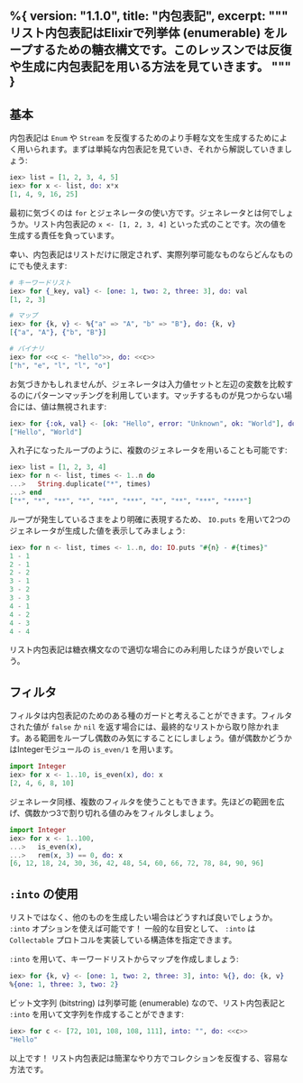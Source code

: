 %{
  version: "1.1.0",
  title: "内包表記",
  excerpt: """
  リスト内包表記はElixirで列挙体 (enumerable) をループするための糖衣構文です。このレッスンでは反復や生成に内包表記を用いる方法を見ていきます。
  """
}
---

## 基本

内包表記は `Enum` や `Stream` を反復するためのより手軽な文を生成するためによく用いられます。まずは単純な内包表記を見ていき、それから解説していきましょう:

```elixir
iex> list = [1, 2, 3, 4, 5]
iex> for x <- list, do: x*x
[1, 4, 9, 16, 25]
```

最初に気づくのは `for` とジェネレータの使い方です。ジェネレータとは何でしょうか。リスト内包表記の `x <- [1, 2, 3, 4]` といった式のことです。次の値を生成する責任を負っています。

幸い、内包表記はリストだけに限定されず、実際列挙可能なものならどんなものにでも使えます:

```elixir
# キーワードリスト
iex> for {_key, val} <- [one: 1, two: 2, three: 3], do: val
[1, 2, 3]

# マップ
iex> for {k, v} <- %{"a" => "A", "b" => "B"}, do: {k, v}
[{"a", "A"}, {"b", "B"}]

# バイナリ
iex> for <<c <- "hello">>, do: <<c>>
["h", "e", "l", "l", "o"]
```

お気づきかもしれませんが、ジェネレータは入力値セットと左辺の変数を比較するのにパターンマッチングを利用しています。マッチするものが見つからない場合には、値は無視されます:

```elixir
iex> for {:ok, val} <- [ok: "Hello", error: "Unknown", ok: "World"], do: val
["Hello", "World"]
```

入れ子になったループのように、複数のジェネレータを用いることも可能です:

```elixir
iex> list = [1, 2, 3, 4]
iex> for n <- list, times <- 1..n do
...>   String.duplicate("*", times)
...> end
["*", "*", "**", "*", "**", "***", "*", "**", "***", "****"]
```

ループが発生しているさまをより明確に表現するため、 `IO.puts` を用いて2つのジェネレータが生成した値を表示してみましょう:

```elixir
iex> for n <- list, times <- 1..n, do: IO.puts "#{n} - #{times}"
1 - 1
2 - 1
2 - 2
3 - 1
3 - 2
3 - 3
4 - 1
4 - 2
4 - 3
4 - 4
```

リスト内包表記は糖衣構文なので適切な場合にのみ利用したほうが良いでしょう。

## フィルタ

フィルタは内包表記のためのある種のガードと考えることができます。フィルタされた値が `false` か `nil` を返す場合には、最終的なリストから取り除かれます。ある範囲をループし偶数のみ気にすることにしましょう。値が偶数かどうかはIntegerモジュールの `is_even/1` を用います。

```elixir
import Integer
iex> for x <- 1..10, is_even(x), do: x
[2, 4, 6, 8, 10]
```

ジェネレータ同様、複数のフィルタを使うこともできます。先ほどの範囲を広げ、偶数かつ3で割り切れる値のみをフィルタしましょう。

```elixir
import Integer
iex> for x <- 1..100,
...>   is_even(x),
...>   rem(x, 3) == 0, do: x
[6, 12, 18, 24, 30, 36, 42, 48, 54, 60, 66, 72, 78, 84, 90, 96]
```

## `:into` の使用

リストではなく、他のものを生成したい場合はどうすれば良いでしょうか。 `:into` オプションを使えば可能です！ 一般的な目安として、 `:into` は `Collectable` プロトコルを実装している構造体を指定できます。

`:into` を用いて、キーワードリストからマップを作成しましょう:

```elixir
iex> for {k, v} <- [one: 1, two: 2, three: 3], into: %{}, do: {k, v}
%{one: 1, three: 3, two: 2}
```

ビット文字列 (bitstring) は列挙可能 (enumerable) なので、リスト内包表記と `:into` を用いて文字列を作成することができます:

```elixir
iex> for c <- [72, 101, 108, 108, 111], into: "", do: <<c>>
"Hello"
```

以上です！ リスト内包表記は簡潔なやり方でコレクションを反復する、容易な方法です。
